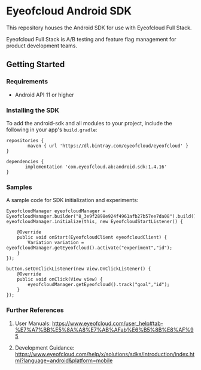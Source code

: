 # Eyeofcloud Android SDK

This repository houses the Android SDK for use with Eyeofcloud Full Stack.

Eyeofcloud Full Stack is A/B testing and feature flag management for product development teams.


## Getting Started


### Requirements
* Android API 11 or higher 


### Installing the SDK
To add the android-sdk and all modules to your project, include the following in your app's `build.gradle`:

```
repositories {
        maven { url 'https://dl.bintray.com/eyeofcloud/eyeofcloud' }
}

dependencies {
       implementation 'com.eyeofcloud.ab:android.sdk:1.4.16' 
}
```


### Samples
A sample code for SDK initialization and experiments:

```
EyeofcloudManager eyeofcloudManager = EyeofcloudManager.builder("8_3e9f2898e924f4961afb27b57ee7da08").build();
eyeofcloudManager.initialize(this, new EyeofcloudStartListener() {

    @Override
    public void onStart(EyeofcloudClient eyeofcloudClient) {
        Variation variation = eyeofcloudManager.getEyeofcloud().activate("experiment","id");
    }
});

button.setOnClickListener(new View.OnClickListener() {
    @Override
    public void onClick(View view) {
        eyeofcloudManager.getEyeofcloud().track("goal","id");
    }
});

```


### Further References

1. User Manuals: 
https://www.eyeofcloud.com/user_help#tab-%E7%A7%BB%E5%8A%A8%E7%AB%AFab%E6%B5%8B%E8%AF%95

2. Development Guidance: 
https://www.eyeofcloud.com/help/x/solutions/sdks/introduction/index.html?language=android&platform=mobile



